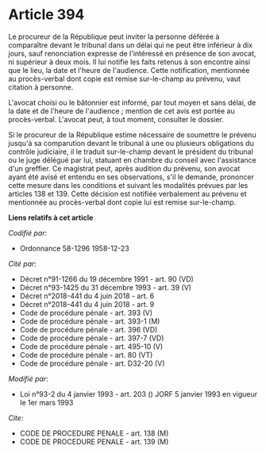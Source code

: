 # Article 394

Le procureur de la République peut inviter la personne déférée à comparaître devant le tribunal dans un délai qui ne peut
être inférieur à dix jours, sauf renonciation expresse de l'intéressé en présence de son avocat, ni supérieur à deux mois. Il
lui notifie les faits retenus à son encontre ainsi que le lieu, la date et l'heure de l'audience. Cette notification,
mentionnée au procès-verbal dont copie est remise sur-le-champ au prévenu, vaut citation à personne.

L'avocat choisi ou le bâtonnier est informé, par tout moyen et sans délai, de la date et de l'heure de l'audience ; mention
de cet avis est portée au procès-verbal. L'avocat peut, à tout moment, consulter le dossier.

Si le procureur de la République estime nécessaire de soumettre le prévenu jusqu'à sa comparution devant le tribunal à une ou
plusieurs obligations du contrôle judiciaire, il le traduit sur-le-champ devant le président du tribunal ou le juge délégué
par lui, statuant en chambre du conseil avec l'assistance d'un greffier. Ce magistrat peut, après audition du prévenu, son
avocat ayant été avisé et entendu en ses observations, s'il le demande, prononcer cette mesure dans les conditions et suivant
les modalités prévues par les articles 138 et 139. Cette décision est notifiée verbalement au prévenu et mentionnée au
procès-verbal dont copie lui est remise sur-le-champ.

**Liens relatifs à cet article**

_Codifié par_:

  - Ordonnance 58-1296 1958-12-23

_Cité par_:

  - Décret n°91-1266 du 19 décembre 1991 - art. 90 (VD)
  - Décret n°93-1425 du 31 décembre 1993 - art. 39 (V)
  - Décret n°2018-441 du 4 juin 2018 - art. 6
  - Décret n°2018-441 du 4 juin 2018 - art. 9
  - Code de procédure pénale - art. 393 (V)
  - Code de procédure pénale - art. 393-1 (M)
  - Code de procédure pénale - art. 396 (VD)
  - Code de procédure pénale - art. 397-7 (VD)
  - Code de procédure pénale - art. 495-10 (V)
  - Code de procédure pénale - art. 80 (VT)
  - Code de procédure pénale - art. D32-20 (V)

_Modifié par_:

  - Loi n°93-2 du 4 janvier 1993 - art. 203 () JORF 5 janvier 1993 en vigueur le 1er mars 1993

_Cite_:

  - CODE DE PROCEDURE PENALE - art. 138 (M)
  - CODE DE PROCEDURE PENALE - art. 139 (M)
